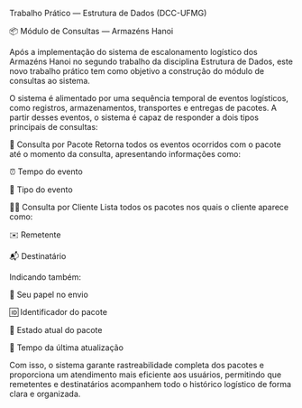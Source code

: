 Trabalho Prático — Estrutura de Dados (DCC-UFMG) 

📦 Módulo de Consultas — Armazéns Hanoi

Após a implementação do sistema de escalonamento logístico dos Armazéns Hanoi no segundo trabalho da disciplina Estrutura de Dados, este novo trabalho prático tem como objetivo a construção do módulo de consultas ao sistema.

O sistema é alimentado por uma sequência temporal de eventos logísticos, como registros, armazenamentos, transportes e entregas de pacotes. A partir desses eventos, o sistema é capaz de responder a dois tipos principais de consultas:

🧩 Consulta por Pacote
Retorna todos os eventos ocorridos com o pacote até o momento da consulta, apresentando informações como:

⏰ Tempo do evento

📌 Tipo do evento

🧑‍💼 Consulta por Cliente
Lista todos os pacotes nos quais o cliente aparece como:

✉️ Remetente

📬 Destinatário

Indicando também:

🎯 Seu papel no envio

🆔 Identificador do pacote

📍 Estado atual do pacote

📅 Tempo da última atualização

Com isso, o sistema garante rastreabilidade completa dos pacotes e proporciona um atendimento mais eficiente aos usuários, permitindo que remetentes e destinatários acompanhem todo o histórico logístico de forma clara e organizada.


